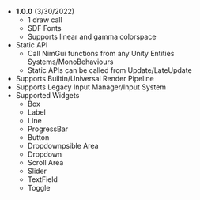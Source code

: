 - **1.0.0** (3/30/2022)
  - 1 draw call
  - SDF Fonts
  - Supports linear and gamma colorspace
- Static API
  - Call NimGui functions from any Unity Entities Systems/MonoBehaviours
  - Static APIs can be called from Update/LateUpdate
- Supports Builtin/Universal Render Pipeline
- Supports Legacy Input Manager/Input System
- Supported Widgets
  - Box
  - Label
  - Line
  - ProgressBar
  - Button
  - Dropdownpsible Area
  - Dropdown
  - Scroll Area
  - Slider
  - TextField
  - Toggle
